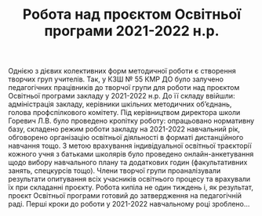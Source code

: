 ﻿---
title: Робота над проєктом Освітньої програми 2021-2022 н.р.
---

Однією з дієвих колективних форм методичної роботи є створення творчих груп учителів. Так, у КЗШ № 55 КМР ДО було залучено педагогічних працівників до творчої групи для роботи над проєктом Освітньої програми закладу у 2021-2022 н.р. До її складу ввійшли: адміністрація закладу, керівники шкільних методичних об’єднань, голова профспілкового комітету. Під керівництвом директора школи Горевич Л.В. було проведено кропітку роботу: опрацьовано нормативну базу, складено режим роботи закладу на 2021-2022 навчальний рік, обговорено організацію освітньої діяльності в форматі дистанційного навчання тощо. З метою врахування індивідуальної освітньої траєкторії  кожного учня з батьками школярів було проведено онлайн-анкетування щодо вибору навчального плану та додаткових годин (факультативних занять, спецкурсів тощо). Члени творчої групи проаналізували результати опитування всіх учасників освітнього процесу та врахували їх  при складанні проєкту. Робота кипіла не один тиждень і, як результат, проєкт Освітньої програми готовий до затвердження на педагогічній раді. Перші кроки до роботи у 2021-2022 навчальному році зроблено…

<slideshow></slideshow>